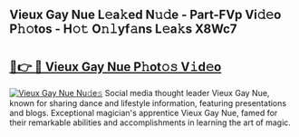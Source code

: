 ## Vieux Gay Nue L𝚎a𝚔ed N𝚞𝚍e - Part-FVp Vi𝚍𝚎o P𝚑𝚘tos - H𝚘𝚝 O𝚗𝚕yf𝚊ns L𝚎a𝚔s X8Wc7

# <h2><a href="http://kf54oyq.oniu.top/?m=Vieux+Gay+Nue">🔗👉 🔴 Vieux Gay Nue P𝚑ot𝚘𝚜 V𝚒d𝚎o</a></h2>

[![Vieux Gay Nue Nu𝚍e𝚜](https://i.imgur.com/0qMVB7G.gif)](http://kf54oyq.oniu.top/?m=Vieux+Gay+Nue)
Social media thought leader Vieux Gay Nue, known for sharing dance and lifestyle information, featuring presentations and blogs. Exceptional magician's apprentice Vieux Gay Nue, famed for their remarkable abilities and accomplishments in learning the art of magic.  
